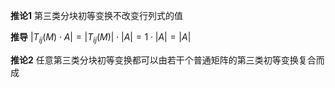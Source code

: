 **推论1**
第三类分块初等变换不改变行列式的值

**推导**
$|T_{ij}(M)\cdot A|=|T_{ij}(M)|\cdot |A|
=1\cdot|A|=|A|$

**推论2**
任意第三类分块初等变换都可以由若干个普通矩阵的第三类初等变换复合而成